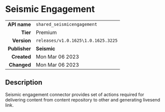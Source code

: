 # Seismic Engagement
| | |
|-:|-|
|**API name**|`shared_seismicengagement`|
|**Tier**|Premium|
|**Version**|`releases/v1.0.1625\1.0.1625.3225`|
|**Publisher**|**Seismic**|
|**Created**|Mon Mar 06 2023|
|**Changed**|Mon Mar 06 2023|

## Description
Seismic engagement connector provides set of actions required for delivering content from content repository to other and generating livesend link.
